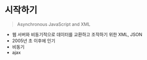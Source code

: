 # 시작하기
> Asynchronous JavaScript and XML


* 웹 서버와 비동기적으로 데이터를 교환하고 조작하기 위한 XML, JSON
* 2005년 초 이후에 인기
* 비동기
* ajax
